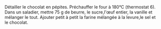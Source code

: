 Détailler le chocolat en pépites.
Préchauffer le four à 180°C (thermostat 6).
Dans un saladier, mettre 75 g de beurre, le sucre,l'œuf entier, la vanille et mélanger le tout.
Ajouter petit à petit la farine mélangée à la levure,le sel et le chocolat.